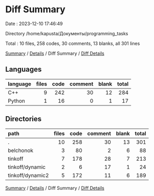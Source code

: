 # Diff Summary

Date : 2023-12-10 17:46:49

Directory /home/kapusta/Документы/programming_tasks

Total : 10 files,  258 codes, 30 comments, 13 blanks, all 301 lines

[Summary](results.md) / [Details](details.md) / Diff Summary / [Diff Details](diff-details.md)

## Languages
| language | files | code | comment | blank | total |
| :--- | ---: | ---: | ---: | ---: | ---: |
| C++ | 9 | 242 | 30 | 12 | 284 |
| Python | 1 | 16 | 0 | 1 | 17 |

## Directories
| path | files | code | comment | blank | total |
| :--- | ---: | ---: | ---: | ---: | ---: |
| . | 10 | 258 | 30 | 13 | 301 |
| belchonok | 3 | 80 | 2 | 6 | 88 |
| tinkoff | 7 | 178 | 28 | 7 | 213 |
| tinkoff/dynamic | 2 | 6 | 17 | 1 | 24 |
| tinkoff/dynamic2 | 5 | 172 | 11 | 6 | 189 |

[Summary](results.md) / [Details](details.md) / Diff Summary / [Diff Details](diff-details.md)